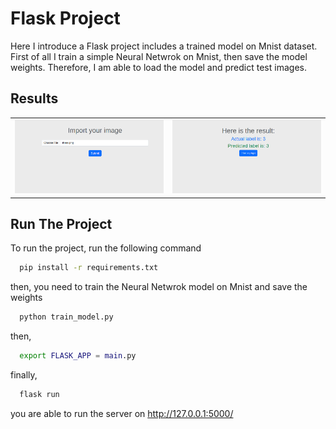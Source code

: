 
# Flask Project
Here I introduce a Flask project includes a trained model on Mnist dataset. First of all I train a simple Neural Netwrok on Mnist, then save the model weights. Therefore, I am able to load the model and predict test images.

## Results
<table>
  <tr>
    <td><img src="results/result.png" alt="Image 1"></td>
    <td><img src="results/result2.png" alt="Image 2"></td>
  </tr>
</table>

## Run The Project

To run the project, run the following command

```bash
  pip install -r requirements.txt
```
then, you need to train the Neural Netwrok model on Mnist and save the weights
```bash
  python train_model.py
```
then,
```bash
  export FLASK_APP = main.py
```

finally,
```bash
  flask run
```
you are able to run the server on http://127.0.0.1:5000/

